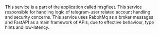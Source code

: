This service is a part of the application called msgfleet. This service responsible for handling logic of telegram-user related account handling and security concerns. 
This service uses RabbitMq as a broker messages and FastAPI as a main framework of APIs, due to effective behaviour, type hints and low-latency. 
